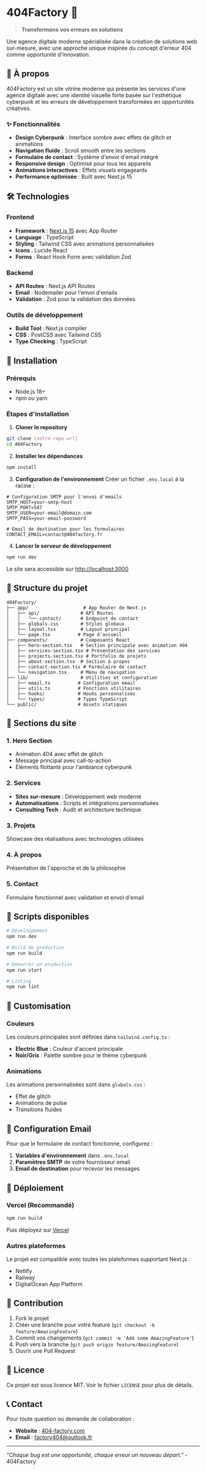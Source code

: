 # 404Factory 🔧

> **Transformons vos erreurs en solutions**

Une agence digitale moderne spécialisée dans la création de solutions web sur-mesure, avec une approche unique inspirée du concept d'erreur 404 comme opportunité d'innovation.

## 🎯 À propos

404Factory est un site vitrine moderne qui présente les services d'une agence digitale avec une identité visuelle forte basée sur l'esthétique cyberpunk et les erreurs de développement transformées en opportunités créatives.

### ✨ Fonctionnalités

- **Design Cyberpunk** : Interface sombre avec effets de glitch et animations
- **Navigation fluide** : Scroll smooth entre les sections
- **Formulaire de contact** : Système d'envoi d'email intégré
- **Responsive design** : Optimisé pour tous les appareils
- **Animations interactives** : Effets visuels engageants
- **Performance optimisée** : Built avec Next.js 15

## 🛠 Technologies

### Frontend

- **Framework** : [Next.js 15](https://nextjs.org/) avec App Router
- **Language** : TypeScript
- **Styling** : Tailwind CSS avec animations personnalisées
- **Icons** : Lucide React
- **Forms** : React Hook Form avec validation Zod

### Backend

- **API Routes** : Next.js API Routes
- **Email** : Nodemailer pour l'envoi d'emails
- **Validation** : Zod pour la validation des données

### Outils de développement

- **Build Tool** : Next.js compiler
- **CSS** : PostCSS avec Tailwind CSS
- **Type Checking** : TypeScript

## 🚀 Installation

### Prérequis

- Node.js 18+
- npm ou yarn

### Étapes d'installation

1. **Cloner le repository**

```bash
git clone [votre-repo-url]
cd 404Factory
```

2. **Installer les dépendances**

```bash
npm install
```

3. **Configuration de l'environnement**
   Créer un fichier `.env.local` à la racine :

```env
# Configuration SMTP pour l'envoi d'emails
SMTP_HOST=your-smtp-host
SMTP_PORT=587
SMTP_USER=your-email@domain.com
SMTP_PASS=your-email-password

# Email de destination pour les formulaires
CONTACT_EMAIL=contact@404factory.fr
```

4. **Lancer le serveur de développement**

```bash
npm run dev
```

Le site sera accessible sur [http://localhost:3000](http://localhost:3000)

## 📁 Structure du projet

```
404Factory/
├── app/                    # App Router de Next.js
│   ├── api/               # API Routes
│   │   └── contact/       # Endpoint de contact
│   ├── globals.css        # Styles globaux
│   ├── layout.tsx         # Layout principal
│   └── page.tsx          # Page d'accueil
├── components/            # Composants React
│   ├── hero-section.tsx   # Section principale avec animation 404
│   ├── services-section.tsx # Présentation des services
│   ├── projects-section.tsx # Portfolio de projets
│   ├── about-section.tsx  # Section à propos
│   ├── contact-section.tsx # Formulaire de contact
│   └── navigation.tsx     # Menu de navigation
├── lib/                   # Utilities et configuration
│   ├── email.ts          # Configuration email
│   ├── utils.ts          # Fonctions utilitaires
│   ├── hooks/            # Hooks personnalisés
│   └── types/            # Types TypeScript
└── public/               # Assets statiques
```

## 🎨 Sections du site

### 1. Hero Section

- Animation 404 avec effet de glitch
- Message principal avec call-to-action
- Éléments flottants pour l'ambiance cyberpunk

### 2. Services

- **Sites sur-mesure** : Développement web moderne
- **Automatisations** : Scripts et intégrations personnalisées
- **Consulting Tech** : Audit et architecture technique

### 3. Projets

Showcase des réalisations avec technologies utilisées

### 4. À propos

Présentation de l'approche et de la philosophie

### 5. Contact

Formulaire fonctionnel avec validation et envoi d'email

## 🔧 Scripts disponibles

```bash
# Développement
npm run dev

# Build de production
npm run build

# Démarrer en production
npm run start

# Linting
npm run lint
```

## 🎨 Customisation

### Couleurs

Les couleurs principales sont définies dans `tailwind.config.ts` :

- **Electric Blue** : Couleur d'accent principale
- **Noir/Gris** : Palette sombre pour le thème cyberpunk

### Animations

Les animations personnalisées sont dans `globals.css` :

- Effet de glitch
- Animations de pulse
- Transitions fluides

## 📧 Configuration Email

Pour que le formulaire de contact fonctionne, configurez :

1. **Variables d'environnement** dans `.env.local`
2. **Paramètres SMTP** de votre fournisseur email
3. **Email de destination** pour recevoir les messages

## 🚀 Déploiement

### Vercel (Recommandé)

```bash
npm run build
```

Puis déployez sur [Vercel](https://vercel.com)

### Autres plateformes

Le projet est compatible avec toutes les plateformes supportant Next.js :

- Netlify
- Railway
- DigitalOcean App Platform

## 🤝 Contribution

1. Fork le projet
2. Créer une branche pour votre feature (`git checkout -b feature/AmazingFeature`)
3. Commit vos changements (`git commit -m 'Add some AmazingFeature'`)
4. Push vers la branche (`git push origin feature/AmazingFeature`)
5. Ouvrir une Pull Request

## 📄 Licence

Ce projet est sous licence MIT. Voir le fichier `LICENSE` pour plus de détails.

## 📞 Contact

Pour toute question ou demande de collaboration :

- **Website** : [404-factory.com](https://404-factory.com)
- **Email** : factory404@outlook.fr

---

_"Chaque bug est une opportunité, chaque erreur un nouveau départ."_ - 404Factory
